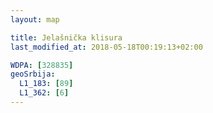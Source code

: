 ```yaml
---
layout: map

title: Jelašnička klisura
last_modified_at: 2018-05-18T00:19:13+02:00

WDPA: [328835]
geoSrbija:
  L1_183: [89]
  L1_362: [6]
---
```

